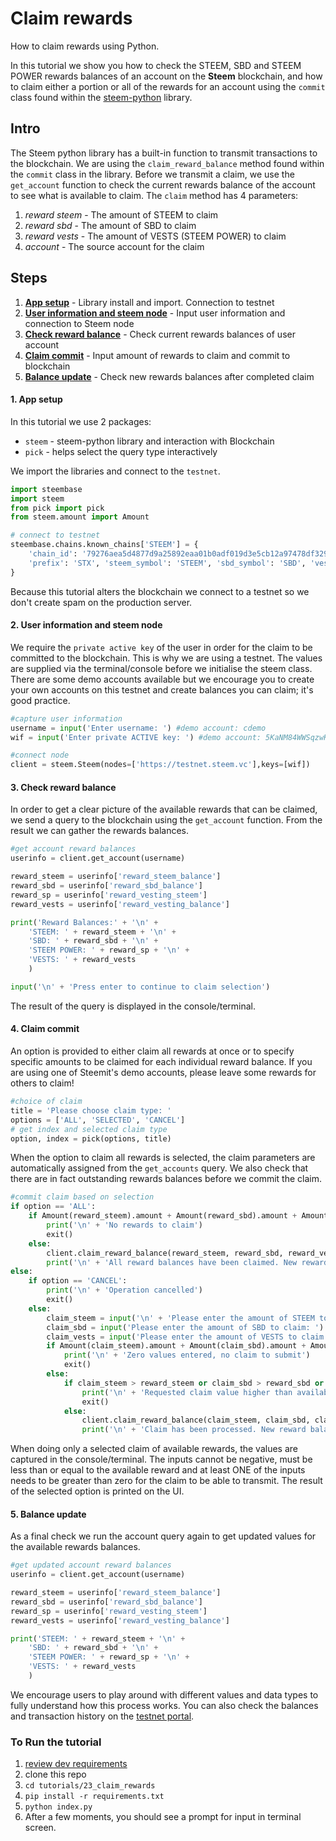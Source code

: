 # Claim rewards

How to claim rewards using Python.

In this tutorial we show you how to check the STEEM, SBD and STEEM POWER rewards balances of an account on the **Steem** blockchain, and how to claim either a portion or all of the rewards for an account using the `commit` class found within the [steem-python](https://github.com/steemit/steem-python) library.

## Intro

The Steem python library has a built-in function to transmit transactions to the blockchain. We are using the `claim_reward_balance` method found within the `commit` class in the library. Before we transmit a claim, we use the `get_account` function to check the current rewards balance of the account to see what is available to claim. The `claim` method has 4 parameters:

1.  _reward steem_ - The amount of STEEM to claim
1.  _reward sbd_ - The amount of SBD to claim
1.  _reward vests_ - The amount of VESTS (STEEM POWER) to claim
1.  _account_ - The source account for the claim

## Steps

1.  [**App setup**](#setup) - Library install and import. Connection to testnet
1.  [**User information and steem node**](#userinfo) - Input user information and connection to Steem node
1.  [**Check reward balance**](#balance) - Check current rewards balances of user account
1.  [**Claim commit**](#commit) - Input amount of rewards to claim and commit to blockchain
1.  [**Balance update**](#update) - Check new rewards balances after completed claim

#### 1. App setup <a name="setup"></a>

In this tutorial we use 2 packages:

- `steem` - steem-python library and interaction with Blockchain
- `pick` - helps select the query type interactively

We import the libraries and connect to the `testnet`.

```python
import steembase
import steem
from pick import pick
from steem.amount import Amount

# connect to testnet
steembase.chains.known_chains['STEEM'] = {
    'chain_id': '79276aea5d4877d9a25892eaa01b0adf019d3e5cb12a97478df3298ccdd01673',
    'prefix': 'STX', 'steem_symbol': 'STEEM', 'sbd_symbol': 'SBD', 'vests_symbol': 'VESTS'
}
```

Because this tutorial alters the blockchain we connect to a testnet so we don't create spam on the production server.

#### 2. User information and steem node <a name="userinfo"></a>

We require the `private active key` of the user in order for the claim to be committed to the blockchain. This is why we are using a testnet. The values are supplied via the terminal/console before we initialise the steem class. There are some demo accounts available but we encourage you to create your own accounts on this testnet and create balances you can claim; it's good practice.

```python
#capture user information
username = input('Enter username: ') #demo account: cdemo
wif = input('Enter private ACTIVE key: ') #demo account: 5KaNM84WWSqzwKzY82fXPaUW43idbLnPqf5SfjGxLfw6eV2kAP3

#connect node
client = steem.Steem(nodes=['https://testnet.steem.vc'],keys=[wif])
```

#### 3. Check reward balance <a name="balance"></a>

In order to get a clear picture of the available rewards that can be claimed, we send a query to the blockchain using the `get_account` function. From the result we can gather the rewards balances.

```python
#get account reward balances
userinfo = client.get_account(username)

reward_steem = userinfo['reward_steem_balance']
reward_sbd = userinfo['reward_sbd_balance']
reward_sp = userinfo['reward_vesting_steem']
reward_vests = userinfo['reward_vesting_balance']

print('Reward Balances:' + '\n' + 
    'STEEM: ' + reward_steem + '\n' + 
    'SBD: ' + reward_sbd + '\n' + 
    'STEEM POWER: ' + reward_sp + '\n' +
    'VESTS: ' + reward_vests
    )

input('\n' + 'Press enter to continue to claim selection')
```

The result of the query is displayed in the console/terminal.

#### 4. Claim commit <a name="commit"></a>

An option is provided to either claim all rewards at once or to specify specific amounts to be claimed for each individual reward balance. If you are using one of Steemit's demo accounts, please leave some rewards for others to claim!

```python
#choice of claim
title = 'Please choose claim type: '
options = ['ALL', 'SELECTED', 'CANCEL']
# get index and selected claim type
option, index = pick(options, title)
```

When the option to claim all rewards is selected, the claim parameters are automatically assigned from the `get_accounts` query. We also check that there are in fact outstanding rewards balances before we commit the claim.

```python
#commit claim based on selection
if option == 'ALL':
    if Amount(reward_steem).amount + Amount(reward_sbd).amount + Amount(reward_vests).amount == 0:
        print('\n' + 'No rewards to claim')
        exit()
    else:
        client.claim_reward_balance(reward_steem, reward_sbd, reward_vests, username)
        print('\n' + 'All reward balances have been claimed. New reward balances are:' + '\n')
else:
    if option == 'CANCEL':
        print('\n' + 'Operation cancelled')
        exit()
    else:
        claim_steem = input('\n' + 'Please enter the amount of STEEM to claim: ') + ' STEEM'
        claim_sbd = input('Please enter the amount of SBD to claim: ') + ' SBD'
        claim_vests = input('Please enter the amount of VESTS to claim: ') + ' VESTS'
        if Amount(claim_steem).amount + Amount(claim_sbd).amount + Amount(claim_vests).amount == 0:
            print('\n' + 'Zero values entered, no claim to submit')
            exit()
        else:
            if claim_steem > reward_steem or claim_sbd > reward_sbd or claim_vests > reward_vests:
                print('\n' + 'Requested claim value higher than available rewards')
                exit()
            else:
                client.claim_reward_balance(claim_steem, claim_sbd, claim_vests, username)
                print('\n' + 'Claim has been processed. New reward balances are:' + '\n')

```

When doing only a selected claim of available rewards, the values are captured in the console/terminal. The inputs cannot be negative, must be less than or equal to the available reward and at least ONE of the inputs needs to be greater than zero for the claim to be able to transmit. The result of the selected option is printed on the UI.

#### 5. Balance update <a name="update"></a>

As a final check we run the account query again to get updated values for the available rewards balances.

```python
#get updated account reward balances
userinfo = client.get_account(username)

reward_steem = userinfo['reward_steem_balance']
reward_sbd = userinfo['reward_sbd_balance']
reward_sp = userinfo['reward_vesting_steem']
reward_vests = userinfo['reward_vesting_balance']

print('STEEM: ' + reward_steem + '\n' + 
    'SBD: ' + reward_sbd + '\n' + 
    'STEEM POWER: ' + reward_sp + '\n' +
    'VESTS: ' + reward_vests
    )
```

We encourage users to play around with different values and data types to fully understand how this process works. You can also check the balances and transaction history on the [testnet portal](http://condenser.steem.vc/).

### To Run the tutorial

1.  [review dev requirements](https://github.com/steemit/devportal-tutorials-py/tree/master/tutorials/00_getting_started#dev-requirements)
1.  clone this repo
1.  `cd tutorials/23_claim_rewards`
1.  `pip install -r requirements.txt`
1.  `python index.py`
1.  After a few moments, you should see a prompt for input in terminal screen.

